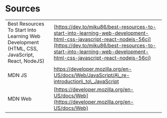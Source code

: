 # Sources

|  |  |
| :--- | :--- |
| Best Resources To Start Into Learning Web Development \(HTML, CSS, JavaScript, React, NodeJS\) | [https://dev.to/miku86/best-resources-to-start-into-learning-web-development-html-css-javascript-react-nodejs-56cj](https://dev.to/miku86/best-resources-to-start-into-learning-web-development-html-css-javascript-react-nodejs-56cj) |
| MDN JS | https://developer.mozilla.org/en-US/docs/Web/JavaScript/A\_re-introduction\_to\_JavaScript |
| MDN Web | [https://developer.mozilla.org/en-US/docs/Web](https://developer.mozilla.org/en-US/docs/Web) |

